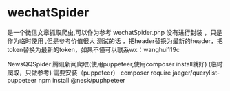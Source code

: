 # wechatSpider
是一个微信文章抓取爬虫,可以作为参考
wechatSpider.php  没有进行封装 ，只是作为临时使用 ,但是参考价值很大
测试的话 ，把header替换为最新的header，把token替换为最新的token，如果不懂可以联系wx：wanghui119c


NewsQQSpider 腾讯新闻爬取(使用puppeteer,使用composer install就好) (临时爬取，只做参考) 
需要安装（puppeteer）
composer require jaeger/querylist-puppeteer
npm install @nesk/puphpeteer

